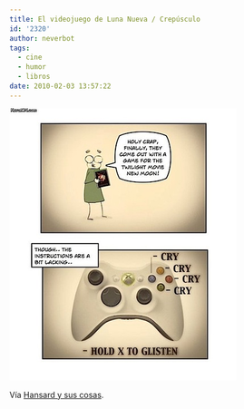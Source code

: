 ```yaml
---
title: El videojuego de Luna Nueva / Crepúsculo
id: '2320'
author: neverbot
tags:
  - cine
  - humor
  - libros
date: 2010-02-03 13:57:22
---
```


![201002031356.jpg](./el-videojuego-de-luna-nueva-crepusculo/201002031356.jpg)

Vía [Hansard y sus cosas](http://hansard.tumblr.com/post/342719158/virch-via-fuckyeahdementia).